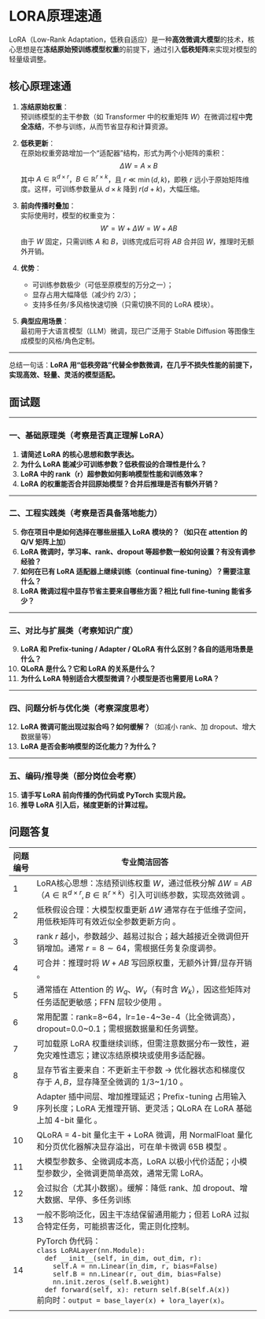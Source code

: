 # LORA原理速通

LoRA（Low-Rank Adaptation，低秩自适应）是一种**高效微调大模型**的技术，核心思想是在**冻结原始预训练模型权重**的前提下，通过引入**低秩矩阵**来实现对模型的轻量级调整。

## 核心原理速通

1. **冻结原始权重**：  
   预训练模型的主干参数（如 Transformer 中的权重矩阵 $W$）在微调过程中**完全冻结**，不参与训练，从而节省显存和计算资源。

2. **低秩更新**：  
   在原始权重旁路增加一个“适配器”结构，形式为两个小矩阵的乘积：  
   $$
   \Delta W = A \times B
   $$
   其中 $A \in \mathbb{R}^{d \times r}$，$B \in \mathbb{R}^{r \times k}$，且 $r \ll \min(d, k)$，即秩 $r$ 远小于原始矩阵维度。这样，可训练参数量从 $d \times k$ 降到 $r(d + k)$，大幅压缩。

3. **前向传播时叠加**：  
   实际使用时，模型的权重变为：  
   $$
   W' = W + \Delta W = W + AB
   $$
   由于 $W$ 固定，只需训练 $A$ 和 $B$，训练完成后可将 $AB$ 合并回 $W$，推理时无额外开销。

4. **优势**：
   - 可训练参数极少（可低至原模型的万分之一）；
   - 显存占用大幅降低（减少约 2/3）；
   - 支持多任务/多风格快速切换（只需切换不同的 LoRA 模块）。

5. **典型应用场景**：  
   最初用于大语言模型（LLM）微调，现已广泛用于 Stable Diffusion 等图像生成模型的风格/角色定制。

---

总结一句话：**LoRA 用“低秩旁路”代替全参数微调，在几乎不损失性能的前提下，实现高效、轻量、灵活的模型适配。**



## 面试题



---

### 一、基础原理类（考察是否真正理解 LoRA）
1. **请简述 LoRA 的核心思想和数学表达。**
2. **为什么 LoRA 能减少可训练参数？低秩假设的合理性是什么？**
3. **LoRA 中的 rank（r）超参数如何影响模型性能和训练效率？**
4. **LoRA 的权重能否合并回原始模型？合并后推理是否有额外开销？** 

---

### 二、工程实践类（考察是否具备落地能力）
5. **你在项目中是如何选择在哪些层插入 LoRA 模块的？（如只在 attention 的 Q/V 矩阵上加）**
6. **LoRA 微调时，学习率、rank、dropout 等超参数一般如何设置？有没有调参经验？**
7. **如何在已有 LoRA 适配器上继续训练（continual fine-tuning）？需要注意什么？** 
8. **LoRA 微调过程中显存节省主要来自哪些方面？相比 full fine-tuning 能省多少？** 

---

### 三、对比与扩展类（考察知识广度）
9. **LoRA 和 Prefix-tuning / Adapter / QLoRA 有什么区别？各自的适用场景是什么？**
10. **QLoRA 是什么？它和 LoRA 的关系是什么？** 
11. **为什么 LoRA 特别适合大模型微调？小模型是否也需要用 LoRA？**

---

### 四、问题分析与优化类（考察深度思考）
12. **LoRA 微调可能出现过拟合吗？如何缓解？**（如减小 rank、加 dropout、增大数据量等）
14. **LoRA 是否会影响模型的泛化能力？为什么？**

---

### 五、编码/推导类（部分岗位会考察）
15. **请手写 LoRA 前向传播的伪代码或 PyTorch 实现片段。**
16. **推导 LoRA 引入后，梯度更新的计算过程。**



## 问题答复

| 问题编号 | 专业简洁回答                                                 |
| -------- | ------------------------------------------------------------ |
| 1        | LoRA核心思想：冻结预训练权重 $W$，通过低秩分解 $\Delta W = A B$（$A \in \mathbb{R}^{d \times r}, B \in \mathbb{R}^{r \times k}$）引入可训练参数，实现高效微调 。 |
| 2        | 低秩假设合理：大模型权重更新 $\Delta W$ 通常存在于低维子空间，用低秩矩阵可有效近似全参数更新方向 。 |
| 3        | rank $r$ 越小，参数越少、越易过拟合；越大越接近全微调但开销增加。通常 $r=8\sim64$，需根据任务复杂度调参。 |
| 4        | 可合并：推理时将 $W + AB$ 写回原权重，无额外计算/显存开销 。 |
| 5        | 通常插在 Attention 的 $W_q$、$W_v$（有时含 $W_k$），因这些矩阵对任务适配更敏感；FFN 层较少使用 。 |
| 6        | 常用配置：rank=8~64，lr=1e-4~3e-4（比全微调高），dropout=0.0~0.1；需根据数据量和任务调整。 |
| 7        | 可加载原 LoRA 权重继续训练，但需注意数据分布一致性，避免灾难性遗忘；建议冻结原模块或使用多适配器。 |
| 8        | 显存节省主要来自：不更新主干参数 → 优化器状态和梯度仅存于 $A,B$，显存降至全微调的 1/3~1/10 。 |
| 9        | Adapter 插中间层、增加推理延迟；Prefix-tuning 占用输入序列长度；LoRA 无推理开销、更灵活；QLoRA 在 LoRA 基础上加 4-bit 量化 。 |
| 10       | QLoRA = 4-bit 量化主干 + LoRA 微调，用 NormalFloat 量化和分页优化器解决显存溢出，可在单卡微调 65B 模型 。 |
| 11       | 大模型参数多、全微调成本高，LoRA 以极小代价适配；小模型参数少，全微调更简单高效，通常无需 LoRA。 |
| 12       | 会过拟合（尤其小数据）。缓解：降低 rank、加 dropout、增大数据、早停、多任务训练 |
| 13       | 一般不影响泛化，因主干冻结保留通用能力；但若 LoRA 过拟合特定任务，可能损害泛化，需正则化控制。 |
| 14       | PyTorch 伪代码：<br>`class LoRALayer(nn.Module):`<br>`  def __init__(self, in_dim, out_dim, r):`<br>`    self.A = nn.Linear(in_dim, r, bias=False)`<br>`    self.B = nn.Linear(r, out_dim, bias=False)`<br>`    nn.init.zeros_(self.B.weight)`<br>`  def forward(self, x): return self.B(self.A(x))`<br>前向时：`output = base_layer(x) + lora_layer(x)`。 |
|          |                                                              |

